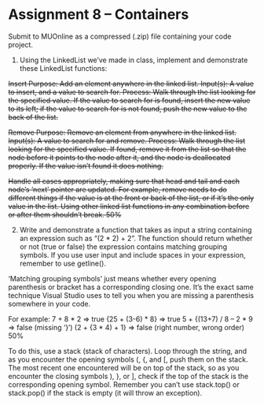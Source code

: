 # Assignment 8 – Containers
Submit to MUOnline as a compressed (.zip) file containing your code project.

1.    Using the LinkedList we’ve made in class, implement and demonstrate these LinkedList functions: 

<strike>Insert
Purpose: Add an element anywhere in the linked list. 
Input(s): A value to insert, and a value to search for.
Process: Walk through the list looking for the specified value. If the value to search for is found, insert the new value to its left; if the value to search for is not found, push the new value to the back of the list.</strike>

<strike>Remove
Purpose: Remove an element from anywhere in the linked list.
Input(s): A value to search for and remove. 
Process: Walk through the list looking for the specified value. If found, remove it from the list so that the node before it points to the node after it, and the node is deallocated properly. If the value isn’t found it does nothing.</strike>

<strike>Handle all cases appropriately, making sure that head and tail and each node’s ‘next’ pointer are updated. For example, remove needs to do different things if the value is at the front or back of the list, or if it’s the only value in the list. Using other linked list functions in any combination before or after them shouldn’t break.    50%</strike>

2.    Write and demonstrate a function that takes as input a string containing an expression such as “(2 * 2) + 2”. The function should return whether or not (true or false) the expression contains matching grouping symbols. If you use user input and include spaces in your expression, remember to use getline().

‘Matching grouping symbols’ just means whether every opening parenthesis or bracket has a corresponding closing one. It’s the exact same technique Visual Studio uses to tell you when you are missing a parenthesis somewhere in your code.

For example:
7 + 8 * 2             => true
{25 + (3-6) * 8}         => true
5 + {(13+7) / 8 – 2 * 9    => false (missing ‘}’)
(2 + {3 * 4) + 1}        => false (right number, wrong order)    50%

To do this, use a stack<char> (stack of characters). Loop through the string, and as you encounter the opening symbols (, {, and [, push them on the stack. The most recent one encountered will be on top of the stack, so as you encounter the closing symbols ), }, or ], check if the top of the stack is the corresponding opening symbol. Remember you can’t use stack.top() or stack.pop() if the stack is empty (it will throw an exception).    


